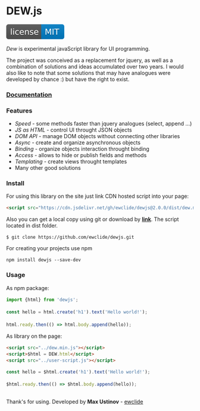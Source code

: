 # DEW.js

![license](img/license.svg)

*Dew* is experimental javaScript library for UI programming.

The project was conceived as a replacement for jquery, as well as a combination of solutions and ideas accumulated over two years.
I would also like to note that some solutions that may have analogues were developed by chance :) but have the right to exist.

### **[Documentation][3]**

### Features

- *Speed* - some methods faster than jquery analogues (select, append ...)
- *JS as HTML* - control UI throught JSON objects
- *DOM API* - manage DOM objects without connecting other libraries
- *Async* - create and organize asynchronous objects
- *Binding* - organize objects interaction throught binding
- *Access* - allows to hide or publish fields and methods
- *Templating* - create views throught templates
- Many other good solutions

### Install

For using this library on the site just link CDN hosted script into your page:

```html
<script src="https://cdn.jsdelivr.net/gh/ewclide/dewjs@2.0.0/dist/dew.min.js"></script>
```
Also you can get a local copy using git or download by **[link][1]**.
The script located in dist folder.

	$ git clone https://github.com/ewclide/dewjs.git

For creating your projects use npm

	npm install dewjs --save-dev

### Usage

As npm package:

```js
import {html} from 'dewjs';

const hello = html.create('h1').text('Hello world!');

html.ready.then(() => html.body.append(hello));
```

As library on the page:
```html
<script src="../dew.min.js"></script>
<script>$html = DEW.html</script>
<script src="../user-script.js"></script>
```
```js
const hello = $html.create('h1').text('Hello world!');

$html.ready.then(() => $html.body.append(hello));
```

##
Thank's for using.
Developed by **Max Ustinov** - [ewclide][4]

[1]: https://github.com/ewclide/dewjs/archive/master.zip  "download"
[2]: https://dew.ewclide.com/support  "support"
[3]: https://github.com/ewclide/dewjs/tree/master/docs  "documentation"
[4]: https://github.com/ewclide  "ewclide"